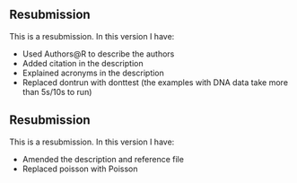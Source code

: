 ## Resubmission 
This is a resubmission. In this version I have:

* Used Authors@R to describe the authors
* Added citation in the description
* Explained acronyms in the description
* Replaced dontrun with donttest (the examples with DNA data take more than 5s/10s to run)

## Resubmission
This is a resubmission. In this version I have:

* Amended the description and reference file
* Replaced poisson with Poisson